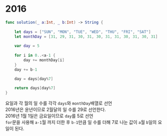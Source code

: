 # 2016
```swift
func solution(_ a:Int, _ b:Int) -> String {
    
    let days = ["SUN", "MON", "TUE", "WED", "THU", "FRI", "SAT"]
    let monthDay = [31, 29, 31, 30, 31, 30, 31, 31, 30, 31, 30, 31]
    
    var day = 5
    
    for i in 0..<a-1 {
        day += monthDay[i]
    }
    day += b-1

    day = days[day%7]
    
    return days[day%7]
}
```   
요일과 각 월의 일 수를 각각 `days`와 `monthDay`배열로 선언  
2016년은 윤년이므로 2월달의 일 수를 29로 선언한다.  
2016년 1월 1일은 금요일이므로 `day`를 5로 선언   
`for`문을 사용해 `a-1`월 까지 더한 후 `b-1`만큼 일 수를 더해 7로 나눈 값이 `a`월 `b`일의 요일이 된다.
